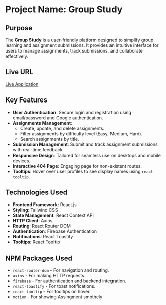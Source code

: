 # Project Name: Group Study

## Purpose
The **Group Study** is a user-friendly platform designed to simplify group learning and assignment submissions. It provides an intuitive interface for users to manage assignments, track submissions, and collaborate effectively.

## Live URL
[Live Application](https://group-study-b6d75.web.app)

## Key Features
- **User Authentication**: Secure login and registration using email/password and Google authentication.
- **Assignments Management**: 
  - Create, update, and delete assignments.
  - Filter assignments by difficulty level (Easy, Medium, Hard).
  - Search assignments by title.
- **Submission Management**: Submit and track assignment submissions with real-time feedback.
- **Responsive Design**: Tailored for seamless use on desktops and mobile devices.
- **Interactive 404 Page**: Engaging page for non-existent routes.
- **Tooltips**: Hover over user profiles to see display names using `react-tooltip`.

## Technologies Used
- **Frontend Framework**: React.js
- **Styling**: Tailwind CSS
- **State Management**: React Context API
- **HTTP Client**: Axios
- **Routing**: React Router DOM
- **Authentication**: Firebase Authentication
- **Notifications**: React Toastify
- **Tooltips**: React Tooltip

## NPM Packages Used
- `react-router-dom` - For navigation and routing.
- `axios` - For making HTTP requests.
- `firebase` - For authentication and backend integration.
- `react-toastify` - For toast notifications.
- `react-tooltip` - For tooltips on hover.
- `motion` - For showing Assingment smothely


